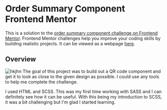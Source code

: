 # Order Summary Component Frontend Mentor
This is a solution to the [order summary component challenge on Frontend Mentor](https://www.frontendmentor.io/challenges/order-summary-component-QlPmajDUj). Frontend Mentor challenges help you improve your coding skills by building realistic projects. It can be viewed as a webpage [here](https://providence-herald.github.io/Order-Summary-Component-Frontend-Mentor/).

## Overview
![hkjhn](https://github.com/providence-herald/Order-Summary-Component-Frontend-Mentor/assets/148430668/fae3d029-1e80-4ceb-99b0-036687b2a648)
The goal of this project was to build out a QR code component and get it to look as close to the given design as possible. I could use any tools to help me complete the challenge. 


I used HTML and SCSS. This was my first time working with SASS and I can definitely see how it can be useful. With this being my introduction to SCSS, it was a bit challenging but I'm glad I started learning.
